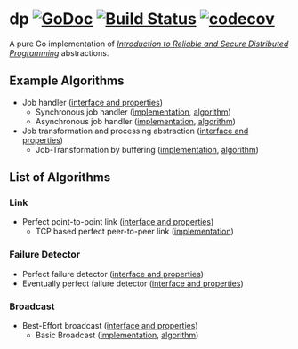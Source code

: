 # dp [![GoDoc](https://godoc.org/github.com/armen/dp?status.png)](https://godoc.org/github.com/armen/dp) [![Build Status](https://travis-ci.org/armen/dp.svg?branch=master)](https://travis-ci.org/armen/dp) [![codecov](https://codecov.io/gh/armen/dp/branch/master/graph/badge.svg)](https://codecov.io/gh/armen/dp)

A pure Go implementation of [*Introduction to Reliable and Secure Distributed Programming*][dp] abstractions.

## Example Algorithms

- Job handler ([interface and properties](https://raw.githubusercontent.com/armen/dp/master/job/handler.go))
	- Synchronous job handler ([implementation](https://raw.githubusercontent.com/armen/dp/master/job/handler/sync/sync.go), [algorithm](https://raw.githubusercontent.com/armen/dp/master/job/handler/sync/sync.txt))
	- Asynchronous job handler ([implementation](https://raw.githubusercontent.com/armen/dp/master/job/handler/async/async.go), [algorithm](https://raw.githubusercontent.com/armen/dp/master/job/handler/async/async.txt))
- Job transformation and processing abstraction ([interface and properties](https://raw.githubusercontent.com/armen/dp/master/job/transformation.go))
	- Job-Transformation by buffering ([implementation](https://raw.githubusercontent.com/armen/dp/master/job/transformation/transformation.go), [algorithm](https://raw.githubusercontent.com/armen/dp/master/job/transformation/transformation.txt))

## List of Algorithms

### Link

- Perfect point-to-point link ([interface and properties](https://raw.githubusercontent.com/armen/dp/master/link/perfect.go))
	- TCP based perfect peer-to-peer link ([implementation](https://raw.githubusercontent.com/armen/dp/master/link/perfect/p2p/p2p.go))

### Failure Detector

- Perfect failure detector ([interface and properties](https://raw.githubusercontent.com/armen/dp/master/fd/perfect.go))
- Eventually perfect failure detector ([interface and properties](https://raw.githubusercontent.com/armen/dp/master/fd/eventually_perfect.go))

### Broadcast

- Best-Effort broadcast ([interface and properties](https://raw.githubusercontent.com/armen/dp/master/broadcast/besteffort.go))
	- Basic Broadcast ([implementation](https://raw.githubusercontent.com/armen/dp/master/broadcast/besteffort/beb/beb.go), [algorithm](https://raw.githubusercontent.com/armen/dp/master/broadcast/besteffort/beb/beb.txt))

[dp]: http://distributedprogramming.net
